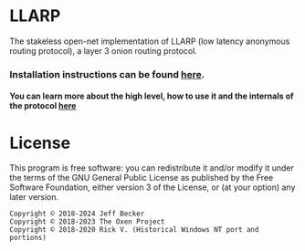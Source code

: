 # LLARP

The stakeless open-net implementation of LLARP (low latency anonymous routing protocol), a layer 3 onion routing protocol.

### Installation instructions can be found [here](docs/install.md).

#### You can learn more about the high level, how to use it and the internals of the protocol [here](docs/readme.md)

# License

This program is free software: you can redistribute it and/or modify
it under the terms of the GNU General Public License as published by
the Free Software Foundation, either version 3 of the License, or
(at your option) any later version.

```
Copyright © 2018-2024 Jeff Becker
Copyright © 2018-2023 The Oxen Project
Copyright © 2018-2020 Rick V. (Historical Windows NT port and portions)
```
